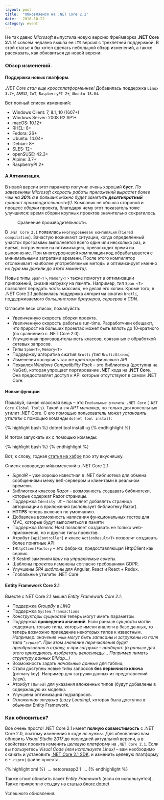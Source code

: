 ```yaml
---
layout: post
title:  "Обновляемся на .NET Core 2.1"
date:   2018-10-22
category: event
---
```


<p class="intro"><span class="dropcap">Н</span>е так давно <i>Microsoft</i> выпустила новую версию Фреймворка <b>.NET Core 2.1</b>. И совсем недавно вышла ее <code>LTS</code> версия с трехлетней поддержкой. В этой статье я бы хотел сделать небольшой обзор изменений, а также рассказать, как обновиться до новой версии.</p>

### Обзор изменений.

#### Поддержка новых платформ.

*.NET Core стал еще кроссплатформеннее!* Добавилась поддержка `Linux 3.7+`, `ARM32`, `IoT`, `RaspberryPI 2+`, `Ubuntu 18.04`.

Вот полный список изменений:

- Windows Client: 7, 8.1, 10 (1607+)
- Windows Server: 2008 R2 SP1+
- macOS: 10.12+
- RHEL: 6+
- Fedora: 26+
- Ubuntu: 14.04+
- Debian: 8+
- SLES: 12+
- openSUSE: 42.3+
- Alpine: 3.7+
- RaspberryPI 2+

#### А Аптимизация.

В новой версии этот параметр получил очень хороший **буст**. *По заверениям Microsoft скорость работы приложений вырастет более чем на **30%** а в больших можно будет заметить **десятикратный** прирост производительности(!)*. Компания не обошла стороной и процесс *сборки* проекта, благодаря чему этот показатель тоже улучшился: время сборки крупных проектов значительно сократилось.

<figure>
	<img src="{{ '/assets/img/posts/2018_10_22_01.jpg' | prepend: site.baseurl }}" alt=""> 
	<figcaption>Сравнение производительности.</figcaption>
</figure>

В `.NET Core 2.1` появилась `многоуровневая компиляция` (`Tiered compilation`). Зачастую возникают ситуации, когда определённый участок программы выполняется всего один или несколько раз, и время, потраченное на оптимизацию, превосходит время на выполнение. При многоуровневой компиляции код обрабатывается с минимальными затратами времени. После этого компилятор отслеживает наиболее употребляемые методы и оптимизирует именно их *(ура мы дожили до этого момента)*.

Новые типы `Span<T>`, `Memory<T>` также помогут в оптимизации приложений, снизив нагрузку на память. Например, тип `Span <T>` позволяет передать *часть массива*, не делая его копии. Кроме того, в .NET Core 2.1 добавилась поддержка алгоритма сжатия `brotli`, поддерживаемого *большинством браузеров, серверов и CDN*.

Огласите весь список, пожалуйста:

- Увеличенную скорость сборки проекта. 
- Увеличенную скорость работы в run-time. Разработчики обещают, что прирост на больших проектах может быть вплоть до 10-кратного (по сравнению с .NET Core 2.0).
- Улучшенная производительность классов, связанных с обработкой сетевых запросов.
- Типы `Span<T>`, `Memory<T>`
- Поддержку алгоритма сжатия `Brotli` *(тип `BrotliStream`)*
- Изменения коснулись так же *криптографического API*
- Появился *Windows Compatibility Pack* – это библиотека (доступна на NuGet), которая упрощает портирование **.NET** кода на **.NET Core**. Она предоставляет доступ к API которые отсутствуют в самом .NET Core.

#### Новые функции

Пожалуй, самая классная вещь – это `Глобальные утилиты .NET Core` (`.NET Core Global Tools`). Такой а-ля *APT менажер*, но только для консольных утилит .NET Core. С его помощью пользователь может *установить утилиты* с помощью команды `dotnet tool install`:

{% highlight bash %}
dotnet tool install -g <name>
{% endhighlight %}

И потом запускать их с помощью команды:

{% highlight bash %}
<command name>
{% endhighlight %}

Вот, к слову, годная [статья на хабре](https://habr.com/post/359006/) про эту вкусняшку.

Список нововведений\изменений в .NET Core 2.1:

* *SignalR* – уже хорошо известная в .NET библиотека для обмена сообщениями межу веб-сервером и клиентами в реальном времени.
* Библиотеки классов *Razor* – возможность создавать библиотеки, которые содержат Razor страницы.
* Поддержка `Identity UI` – позволяет добавлять страница авторизации в приложения (использует библиотеку Razor).
* **HTTPS** теперь включен по умолчанию.
* Добавлена возможность написания функциональных тестов для MVC, которые будут выполняться в памяти
*  Поддержка *Generic Host* позволяет создавать не только web-приложения, но и другие типы проектов.
* Атрибут `[ApiController]` и класс `ActionResult<T>` позволят создавать более понятные API
* `IHttpClientFactory` – это фабрика, предоставляющая HttpClient как сервис.
* В Kestrel заменили *libuv* на *управляемые сокеты*.
* Шаблоны проектов изменены согласно требованиям GDPR.
* Улучшены *SPA шаблоны* для Angular, React и React + Redux.
* Глобальные утилиты .NET Core

#### Entity Framework Core 2.1

Вместе с NET Core 2.1 вышел *Entity Framework Core 2.1*:

- Поддержка *GroupBy* в *LINQ*
- Поддержка `System.Transactions`
- *Конструкторы сущностей* теперь могут иметь параметры.
- Поддержка **приведения значений**. Если раньше сущности могли содержать только типы, которые имени аналоги в базе данных, то теперь возможно приведение некоторых типов к известным. *Например: значения `enum` могут быть записаны и загружены из поля типа `“строка”`. При этом значение перечисления будет преобразовано в строку, а при загрузке – наоборот. (а раньше для этого приходилось изобретать велосипеды... Папример пимать структуру данных BiMap...)*
- Возможность задать *начальные данные* для таблиц
- Стали доступны новые типы запросов **без первичного ключа** (primary key). Например для загрузки данных из представлений (view).
- Атрибут `[Owned]` для указания вложенных типов (будут добавлены в содержащую их модель).
- Улучшена оптимизация подзапросов.
- *Отложенная загрузка (Lazy Loading)*, которая была доступна в обычном Entity Framework.

### Как обновиться?

Все очень просто! .NET Core 2.1 имеет **полную совместимость** с .NET Core 2.0, поэтому изменения в коде *не нужны*. Для обновления вам обновить *Visual Studio 2017* до последней актуальной версии, а в свойствах проекта изменить *целевую платформу* на `.NET Core 2.1`. Если вы пользуетесь *Visual Code (или используете Linux)* – вам необходимо скачать и установить [.NET Core 2.1 SDK](https://www.microsoft.com/net/download/dotnet-core/2.1#sdk-2.1.300), и изменить целевую платформу в `*.csproj` файле проекта.

{% highlight xml %}
<PropertyGroup>
​       ...
​    <TargetFramework>netcoreapp2.1</TargetFramework>
​       ...
</PropertyGroup>
{% endhighlight %}

Также стоит обновить пакет *Entity Framework* (если он используется). Также прикреплю ссыдку на [статью блоге dotnet](https://blogs.msdn.microsoft.com/dotnet/2018/05/30/announcing-net-core-2-1/)

Успешного обновления.
